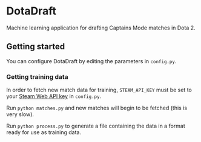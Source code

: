 # DotaDraft
Machine learning application for drafting Captains Mode matches in Dota 2.

## Getting started

You can configure DotaDraft by editing the parameters in `config.py`.

### Getting training data
In order to fetch new match data for training, `STEAM_API_KEY` must be set to your [Steam Web API key](https://steamcommunity.com/dev/apikey) in `config.py`.

Run `python matches.py` and new matches will begin to be fetched (this is very slow).

Run `python process.py` to generate a file containing the data in a format ready for use as training data.

